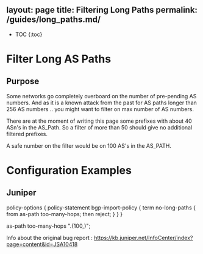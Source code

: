 layout: page
title: Filtering Long Paths
permalink: /guides/long_paths.md/
---

* TOC
{:toc}

# Filter Long AS Paths

## Purpose

Some networks go completely overboard on the number of pre-pending AS numbers.
And as it is a known attack from the past for AS paths longer than 256 AS numbers ..  you might want to filter on max number of AS numbers.

There are at the moment of writing this page some prefixes with about 40 ASn's in the AS_Path. So a filter of more than 50 should give no additional filtered prefixes.

A safe number on the filter would be on 100 AS's in the AS_PATH.

# Configuration Examples

## Juniper

policy-options {
  policy-statement bgp-import-policy {
  term no-long-paths {
      from as-path too-many-hops;
      then reject;
     }
   }
 }

 as-path too-many-hops ".{100,}";


Info about the original bug report : https://kb.juniper.net/InfoCenter/index?page=content&id=JSA10418
